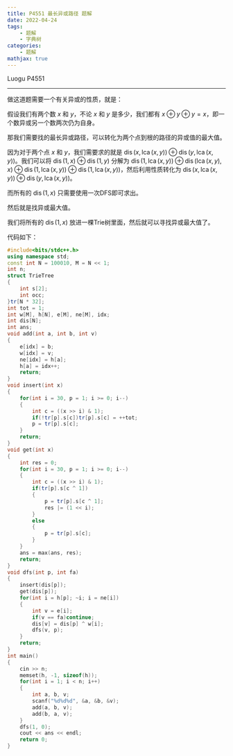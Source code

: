 ```yaml
---
title: P4551 最长异或路径 题解
date: 2022-04-24
tags:
	- 题解
	- 字典树
categories:
	- 题解
mathjax: true
---
```


Luogu P4551

<!-- more -->
----

做这道题需要一个有关异或的性质，就是：

假设我们有两个数 $x$ 和 $y$，不论 $x$ 和 $y$ 是多少，我们都有 $x \oplus y \oplus y = x$，即一个数异或另一个数两次仍为自身。

那我们需要找的最长异或路径，可以转化为两个点到根的路径的异或值的最大值。

因为对于两个点 $x$ 和 $y$，我们需要求的就是 $\operatorname{dis}(x,\operatorname{lca}(x,y)) \oplus \operatorname{dis}(y,\operatorname{lca}(x,y))$。我们可以将 $\operatorname{dis}(1,x) \oplus \operatorname{dis}(1,y)$ 分解为 $\operatorname{dis}(1,\operatorname{lca}(x,y)) \oplus \operatorname{dis}(\operatorname{lca}(x,y),x) \oplus \operatorname{dis}(1,\operatorname{lca}(x,y)) \oplus \operatorname{dis}(1,\operatorname{lca}(x,y))$，然后利用性质转化为 $\operatorname{dis}(x,\operatorname{lca}(x,y)) \oplus \operatorname{dis}(y,\operatorname{lca}(x,y))$。

而所有的 $\operatorname{dis}(1,x)$ 只需要使用一次DFS即可求出。

然后就是找异或最大值。

我们将所有的 $\operatorname{dis}(1,x)$ 放进一棵Trie树里面，然后就可以寻找异或最大值了。

代码如下：

``` cpp
#include<bits/stdc++.h>
using namespace std;
const int N = 100010, M = N << 1;
int n;
struct TrieTree
{
	int s[2];
	int occ;
}tr[N * 32];
int tot = 1;
int w[M], h[N], e[M], ne[M], idx;
int dis[N];
int ans;
void add(int a, int b, int v)
{
	e[idx] = b;
	w[idx] = v;
	ne[idx] = h[a];
	h[a] = idx++;
	return;
}
void insert(int x)
{
	for(int i = 30, p = 1; i >= 0; i--)
	{
		int c = ((x >> i) & 1);
		if(!tr[p].s[c])tr[p].s[c] = ++tot;
		p = tr[p].s[c];
	}
	return;
}
void get(int x)
{
	int res = 0;
	for(int i = 30, p = 1; i >= 0; i--)
	{
		int c = ((x >> i) & 1);
		if(tr[p].s[c ^ 1])
		{
			p = tr[p].s[c ^ 1];
			res |= (1 << i);
		}
		else
		{
			p = tr[p].s[c];
		}
	}
	ans = max(ans, res);
	return;
}
void dfs(int p, int fa)
{
	insert(dis[p]);
	get(dis[p]);
	for(int i = h[p]; ~i; i = ne[i])
	{
		int v = e[i];
		if(v == fa)continue;
		dis[v] = dis[p] ^ w[i];
		dfs(v, p);
	}
	return;
}
int main()
{
	cin >> n;
	memset(h, -1, sizeof(h));
	for(int i = 1; i < n; i++)
	{
		int a, b, v;
		scanf("%d%d%d", &a, &b, &v);
		add(a, b, v);
		add(b, a, v);
	}
	dfs(1, 0);
	cout << ans << endl;
	return 0;
}
```
